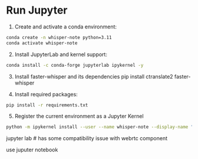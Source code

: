 # Run Jupyter

1. Create and activate a conda environment:
```bash
conda create -n whisper-note python=3.11
conda activate whisper-note
```


2. Install JupyterLab and kernel support:
```bash
conda install -c conda-forge jupyterlab ipykernel -y
```

3. Install faster-whisper and its dependencies
pip install ctranslate2 faster-whisper

4. Install required packages:
```bash
pip install -r requirements.txt
```

5. Register the current environment as a Jupyter Kernel

```bash
python -m ipykernel install --user --name whisper-note --display-name "whisper-note"
```
jupyter lab # has some compatibility issue with webrtc component

use juputer notebook
